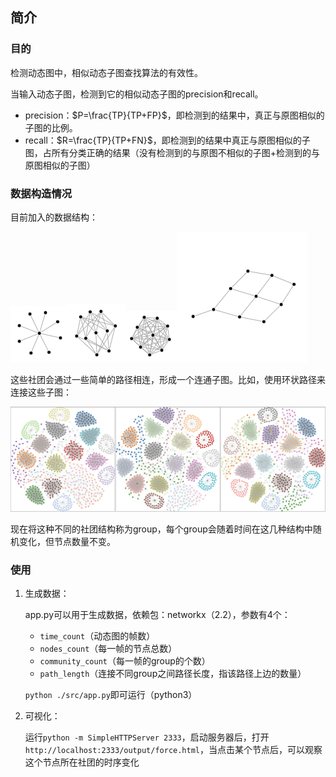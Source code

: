 ## 简介

### 目的

检测动态图中，相似动态子图查找算法的有效性。

当输入动态子图，检测到它的相似动态子图的precision和recall。

- precision：$P=\frac{TP}{TP+FP}$，即检测到的结果中，真正与原图相似的子图的比例。
- recall：$R=\frac{TP}{TP+FN}$，即检测到的结果中真正与原图相似的子图，占所有分类正确的结果（没有检测到的与原图不相似的子图+检测到的与原图相似的子图）





### 数据构造情况

目前加入的数据结构：

![image-20181227155059166](./assets/image-20181227155059166.png)![image-20181227155106575](./assets/image-20181227155106575.png)![image-20181227155112006](./assets/image-20181227155112006.png)![image-20181227155118263](./assets/image-20181227155118263.png)

这些社团会通过一些简单的路径相连，形成一个连通子图。比如，使用环状路径来连接这些子图：

![image-20181228180326702](./assets/image-20181228180326702.png)

现在将这种不同的社团结构称为group，每个group会随着时间在这几种结构中随机变化，但节点数量不变。



### 使用

1. 生成数据：

   app.py可以用于生成数据，依赖包：networkx（2.2），参数有4个：

   - `time_count`（动态图的帧数）
   - `nodes_count`（每一帧的节点总数）
   - `community_count`（每一帧的group的个数）
   - `path_length`（连接不同group之间路径长度，指该路径上边的数量）

   `python ./src/app.py`即可运行（python3）

2. 可视化：

   运行`python -m SimpleHTTPServer 2333`，启动服务器后，打开`http://localhost:2333/output/force.html`，当点击某个节点后，可以观察这个节点所在社团的时序变化


